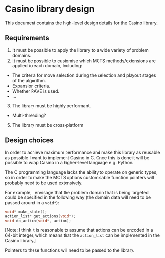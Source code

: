 
# Casino library design
This document contains the high-level design details for the Casino library.

## Requirements
1. It must be possible to apply the library to a wide variety of problem domains.
2. It must be possible to customise which MCTS methods/extensions are applied to each domain, including:
* The criteria for move selection during the selection and playout stages of the algorithm.
* Expansion criteria.
* Whether RAVE is used.
* ...
3. The library must be highly performant.
* Multi-threading?
5. The library must be cross-platform

## Design choices
In order to achieve maximum performance and make this library as reusable as possible I want to implement Casino in C. Once this is done it will be possible to wrap Casino in a higher-level language e.g. Python.

The C programming language lacks the ability to operate on generic types, so in order to make the MCTS options customisable function pointers will probably need to be used extensively.

For example, I envisage that the problem domain that is being targeted could be specified in the following way (the domain data will need to be passed around in a `void*`):
```c	
void* make_state();
action_list* get_actions(void*);
void do_action(void*, action);
```
[Note: I think it is reasonable to assume that actions can be encoded in a 64-bit integer, which means that the `action_list` can be implemented in the Casino library.]

Pointers to these functions will need to be passed to the library.
